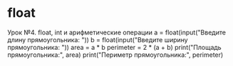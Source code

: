 # float
Урок №4. float, int и арифметические операции
a = float(input("Введите длину прямоугольника: "))
b = float(input("Введите ширину прямоугольника: "))
area = a * b
perimeter = 2 * (a + b)
print("Площадь прямоугольника:", area)
print("Периметр прямоугольника:", perimeter)
